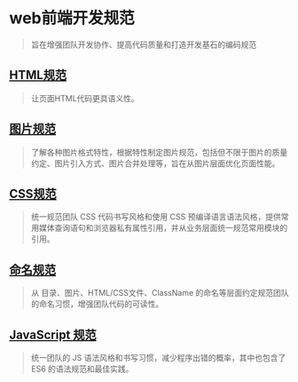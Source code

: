 # web前端开发规范

> 旨在增强团队开发协作、提高代码质量和打造开发基石的编码规范

## [HTML规范](https://github.com/ReZhangxin/Standard/blob/master/HTML%E8%A7%84%E8%8C%83.md) 

> 让页面HTML代码更具语义性。

## [图片规范](https://github.com/ReZhangxin/Standard/blob/master/%E5%9B%BE%E7%89%87%E8%A7%84%E8%8C%83.md)

> 了解各种图片格式特性，根据特性制定图片规范，包括但不限于图片的质量约定、图片引入方式、图片合并处理等，旨在从图片层面优化页面性能。

## [CSS规范](https://github.com/ReZhangxin/Standard/blob/master/CSS%20%E8%A7%84%E8%8C%83.md)

> 统一规范团队 CSS 代码书写风格和使用 CSS 预编译语言语法风格，提供常用媒体查询语句和浏览器私有属性引用，并从业务层面统一规范常用模块的引用。

## [命名规范](https://github.com/ReZhangxin/Standard/blob/master/%E5%91%BD%E5%90%8D%E8%A7%84%E8%8C%83.md)

> 从 目录、图片、HTML/CSS文件、ClassName 的命名等层面约定规范团队的命名习惯，增强团队代码的可读性。

## [JavaScript 规范]()

> 统一团队的 JS 语法风格和书写习惯，减少程序出错的概率，其中也包含了 ES6 的语法规范和最佳实践。
